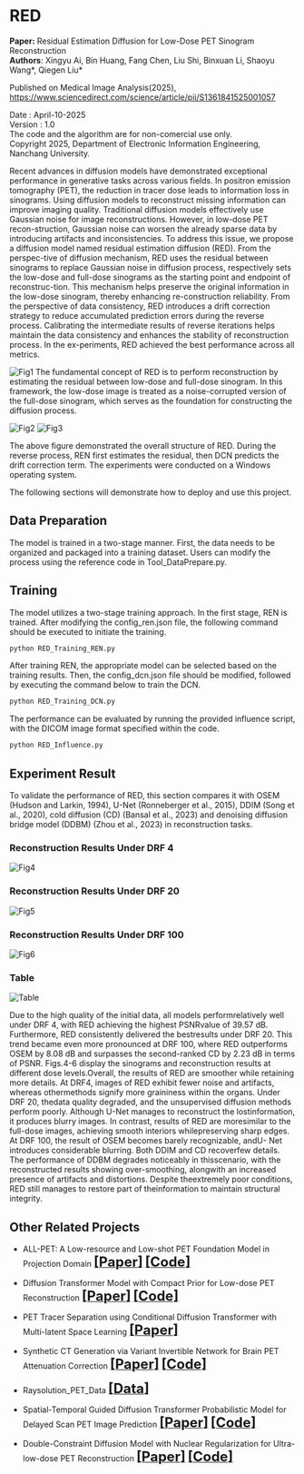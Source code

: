 # RED
**Paper:** Residual Estimation Diffusion for Low-Dose PET Sinogram Reconstruction   
**Authors**: Xingyu Ai, Bin Huang, Fang Chen, Liu Shi, Binxuan Li, Shaoyu Wang*, Qiegen Liu*   
    
Published on Medical Image Analysis(2025), https://www.sciencedirect.com/science/article/pii/S1361841525001057   
   
Date : April-10-2025      
Version : 1.0     
The code and the algorithm are for non-comercial use only.    
Copyright 2025, Department of Electronic Information Engineering, Nanchang University.


Recent advances in diffusion models have demonstrated exceptional performance in generative tasks across various fields. In positron emission tomography (PET), the reduction in tracer dose leads to information loss in sinograms. Using diffusion models to reconstruct missing information can improve imaging quality. Traditional diffusion models effectively use Gaussian noise for image reconstructions. However, in low-dose PET recon-struction, Gaussian noise can worsen the already sparse data by introducing artifacts and inconsistencies. To address this issue, we propose a diffusion model named residual estimation diffusion (RED). From the perspec-tive of diffusion mechanism, RED uses the residual between sinograms to replace Gaussian noise in diffusion process, respectively sets the low-dose and full-dose sinograms as the starting point and endpoint of reconstruc-tion. This mechanism helps preserve the original information in the low-dose sinogram, thereby enhancing re-construction reliability. From the perspective of data consistency, RED introduces a drift correction strategy to reduce accumulated prediction errors during the reverse process. Calibrating the intermediate results of reverse iterations helps maintain the data consistency and enhances the stability of reconstruction process. In the ex-periments, RED achieved the best performance across all metrics. 

![Fig1](/images/Fig1.png)
The fundamental concept of RED is to perform reconstruction by estimating the residual between low-dose and full-dose sinogram. In this framework, the low-dose image is treated as a noise-corrupted version of the full-dose sinogram, which serves as the foundation for constructing the diffusion process.

![Fig2](/images/Fig2.png)
![Fig3](/images/Fig3.png)

The above figure demonstrated the overall structure of RED. During the reverse process, REN first estimates the residual, then DCN predicts the drift correction term. The experiments were conducted on a Windows operating system. 

The following sections will demonstrate how to deploy and use this project.

## Data Preparation
The model is trained in a two-stage manner. First, the data needs to be organized and packaged into a training dataset. Users can modify the process using the reference code in Tool_DataPrepare.py.

## Training
The model utilizes a two-stage training approach. In the first stage, REN is trained. After modifying the config_ren.json file, the following command should be executed to initiate the training.

```bash
python RED_Training_REN.py
```
After training REN, the appropriate model can be selected based on the training results. Then, the config_dcn.json file should be modified, followed by executing the command below to train the DCN.

```bash
python RED_Training_DCN.py
```

The performance can be evaluated by running the provided influence script, with the DICOM image format specified within the code.

```bash
python RED_Influence.py
```

## Experiment Result
To validate the performance of RED, this section compares it with OSEM (Hudson and Larkin, 1994), U-Net (Ronneberger et al., 2015), DDIM (Song et al., 2020), cold diffusion (CD) (Bansal et al., 2023) and denoising diffusion bridge model (DDBM) (Zhou et al., 2023) in reconstruction tasks. 
### Reconstruction Results Under DRF 4
![Fig4](/images/Fig4.png)
### Reconstruction Results Under DRF 20
![Fig5](/images/Fig5.png)
### Reconstruction Results Under DRF 100
![Fig6](/images/Fig6.png)
### Table
![Table](/images/Table1.png)

Due to the high quality of the initial data, all models performrelatively well under DRF 4, with RED achieving the highest PSNRvalue of 39.57 dB. Furthermore, RED consistently delivered the bestresults under DRF 20. This trend became even more pronounced at DRF 100, where RED outperforms OSEM by 8.08 dB and surpasses the second-ranked CD by 2.23 dB in terms of PSNR. Figs.4-6 display the sinograms and reconstruction results at different dose levels.Overall, the results of RED are smoother while retaining more details. At DRF4, images of RED exhibit fewer noise and artifacts, whereas othermethods signify more graininess within the organs. Under DRF 20, thedata quality degraded, and the unsupervised diffusion methods perform poorly. Although U-Net manages to reconstruct the lostinformation, it produces blurry images. In contrast, results of RED are moresimilar to the full-dose images, achieving smooth interiors whilepreserving sharp edges. At DRF 100, the result of OSEM becomes barely recognizable, andU- Net introduces considerable blurring. Both DDIM and CD recoverfew details. The performance of DDBM degrades noticeably in thisscenario, with the reconstructed results showing over-smoothing, alongwith an increased presence of artifacts and distortions. Despite theextremely poor conditions, RED still manages to restore part of theinformation to maintain structural integrity. 

## Other Related Projects
* ALL-PET: A Low-resource and Low-shot PET Foundation Model in Projection Domain  [<font size=5>**[Paper]**</font>](https://github.com/yqx7150/RAYSOLUTION_PETdata/blob/main/Paper/ALL_PET_Finalx.pdf)   [<font size=5>**[Code]**</font>](https://github.com/yqx7150/ALL-PET)

* Diffusion Transformer Model with Compact Prior for Low-dose PET Reconstruction [<font size=5>**[Paper]**</font>](https://arxiv.org/abs/2407.00944)     [<font size=5>**[Code]**</font>](https://github.com/yqx7150/dtm)

* PET Tracer Separation using Conditional Diffusion Transformer with Multi-latent Space Learning [<font size=5>**[Paper]**</font>](https://arxiv.org/abs/2506.16934#:~:text=In%20this%20study%2C%20a%20multi-latent%20space%20guided%20texture,model%20%28MS-CDT%29%20is%20proposed%20for%20PET%20tracer%20separation.)

* Synthetic CT Generation via Variant Invertible Network for Brain PET Attenuation Correction [<font size=5>**[Paper]**</font>](https://ieeexplore.ieee.org/document/10666843) [<font size=5>**[Code]**</font>](https://github.com/yqx7150/PET_AC_sCT)

* Raysolution_PET_Data [<font size=5>**[Data]**</font>](https://github.com/yqx7150/Raysolution_PET_Data)   

* Spatial-Temporal Guided Diffusion Transformer Probabilistic Model for Delayed Scan PET Image Prediction [<font size=5>**[Paper]**</font>](https://ieeexplore.ieee.org/abstract/document/10980366)   [<font size=5>**[Code]**</font>](https://github.com/yqx7150/st-DTPM)    

* Double-Constraint Diffusion Model with Nuclear Regularization for Ultra-low-dose PET Reconstruction  [<font size=5>**[Paper]**</font>](https://arxiv.org/pdf/2509.00395)   [<font size=5>**[Code]**</font>](https://github.com/yqx7150/DCDM)
